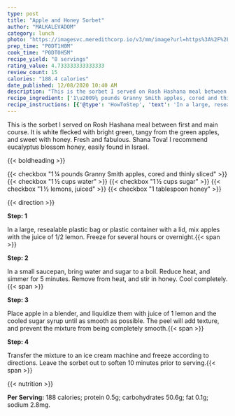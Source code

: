 ```yaml
---
type: post
title: "Apple and Honey Sorbet"
author: "MALKALEVADOM"
category: lunch
photo: "https://imagesvc.meredithcorp.io/v3/mm/image?url=https%3A%2F%2Fimages.media-allrecipes.com%2Fuserphotos%2F253258.jpg"
prep_time: "P0DT1H0M"
cook_time: "P0DT0H5M"
recipe_yield: "8 servings"
rating_value: 4.733333333333333
review_count: 15
calories: "188.4 calories"
date_published: 12/08/2020 10:40 AM
description: "This is the sorbet I served on Rosh Hashana meal between first and main course. It is white flecked with bright green, tangy from the green apples, and sweet with honey. Fresh and fabulous. Shana Tova! I recommend eucalyptus blossom honey, easily found in Israel."
recipe_ingredient: ['1\u2009¼ pounds Granny Smith apples, cored and thinly sliced', '1\u2009½ cups water', '1\u2009½ cups sugar', '1\u2009½ lemons, juiced', '1 tablespoon honey']
recipe_instructions: [{'@type': 'HowToStep', 'text': 'In a large, resealable plastic bag or plastic container with a lid, mix apples with the juice of 1/2 lemon. Freeze for several hours or overnight.\n'}, {'@type': 'HowToStep', 'text': 'In a small saucepan, bring water and sugar to a boil. Reduce heat, and simmer for 5 minutes. Remove from heat, and stir in honey. Cool completely.\n'}, {'@type': 'HowToStep', 'text': 'Place apple in a blender, and liquidize them with juice of 1 lemon and the cooled sugar syrup until as smooth as possible. The peel will add texture, and prevent the mixture from being completely smooth.\n'}, {'@type': 'HowToStep', 'text': 'Transfer the mixture to an ice cream machine and freeze according to directions. Leave the sorbet out to soften 10 minutes prior to serving.\n'}]
---
```


This is the sorbet I served on Rosh Hashana meal between first and main course. It is white flecked with bright green, tangy from the green apples, and sweet with honey. Fresh and fabulous. Shana Tova! I recommend eucalyptus blossom honey, easily found in Israel. 

{{< boldheading >}}

{{< checkbox "1 ¼ pounds Granny Smith apples, cored and thinly sliced" >}}
{{< checkbox "1 ½ cups water" >}}
{{< checkbox "1 ½ cups sugar" >}}
{{< checkbox "1 ½  lemons, juiced" >}}
{{< checkbox "1 tablespoon honey" >}}


{{< direction >}}

**Step: 1**

In a large, resealable plastic bag or plastic container with a lid, mix apples with the juice of 1/2 lemon. Freeze for several hours or overnight.{{< span >}}

**Step: 2**

In a small saucepan, bring water and sugar to a boil. Reduce heat, and simmer for 5 minutes. Remove from heat, and stir in honey. Cool completely.{{< span >}}

**Step: 3**

Place apple in a blender, and liquidize them with juice of 1 lemon and the cooled sugar syrup until as smooth as possible. The peel will add texture, and prevent the mixture from being completely smooth.{{< span >}}

**Step: 4**

Transfer the mixture to an ice cream machine and freeze according to directions. Leave the sorbet out to soften 10 minutes prior to serving.{{< span >}}

{{< nutrition >}}

**Per Serving:** 188 calories; protein 0.5g; carbohydrates 50.6g; fat 0.1g; sodium 2.8mg.